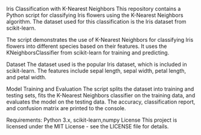 Iris Classification with K-Nearest Neighbors
This repository contains a Python script for classifying Iris flowers using the K-Nearest Neighbors algorithm. The dataset used for this classification is the Iris dataset from scikit-learn.


The script demonstrates the use of K-Nearest Neighbors for classifying Iris flowers into different species based on their features. It uses the KNeighborsClassifier from scikit-learn for training and predicting.

Dataset
The dataset used is the popular Iris dataset, which is included in scikit-learn. The features include sepal length, sepal width, petal length, and petal width.

Model Training and Evaluation
The script splits the dataset into training and testing sets, fits the K-Nearest Neighbors classifier on the training data, and evaluates the model on the testing data. The accuracy, classification report, and confusion matrix are printed to the console.

Requirements: Python 3.x, scikit-learn,numpy
License
This project is licensed under the MIT License - see the LICENSE file for details.
